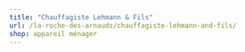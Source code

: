 ```yaml
---
title: "Chauffagiste Lehmann & Fils"
url: /la-roche-des-arnauds/chauffagiste-lehmann-and-fils/
shop: appareil ménager
---
```

